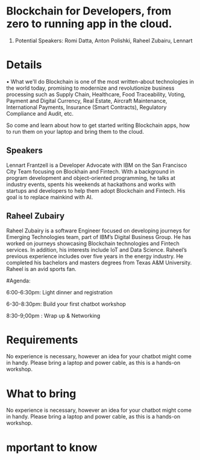 # Blockchain for Developers, from zero to running app in the cloud.  

1. Potential Speakers: Romi Datta, Anton Polishki, Raheel Zubairu, Lennart

# Details

• What we'll do
Blockchain is one of the most written-about technologies in the world today, promising to modernize and revolutionize business processing such as Supply Chain, Healthcare, Food Traceability, Voting, Payment and Digital Currency, Real Estate, Aircraft Maintenance, International Payments, Insurance (Smart Contracts), Regulatory Compliance and Audit, etc.

So come and learn about how to get started writing Blockchain apps, how to run them on your laptop and bring them to the cloud.

## Speakers
Lennart Frantzell is a Developer Advocate with IBM on the San Francisco City Team focusing on Blockhain and Fintech. With a background in program development and object-oriented programming, he talks at industry events, spents his weekends at hackathons and works with startups and developers to help them adopt Blockchain and Fintech. His goal is to replace mainkind with AI. 

## Raheel Zubairy

Raheel Zubairy is a software Engineer focused on developing journeys for Emerging Technologies team, part of IBM’s Digital Business Group. He has worked on journeys showcasing Blockchain technologies and Fintech services. In addition, his interests include IoT and Data Science. Raheel’s previous experience includes over five years in the energy industry. He completed his bachelors and masters degrees from Texas A&M University. Raheel is an avid sports fan. 


#Agenda:

6:00-6:30pm: Light dinner and registration

6-30-8:30pm: Build your first chatbot workshop

8:30-9;00pm : Wrap up & Networking

# Requirements
No experience is necessary, however an idea for your chatbot might come in handy. Please bring a laptop and power cable, as this is a hands-on workshop.

# What to bring
No experience is necessary, however an idea for your chatbot might come in handy. Please bring a laptop and power cable, as this is a hands-on workshop.

# mportant to know
